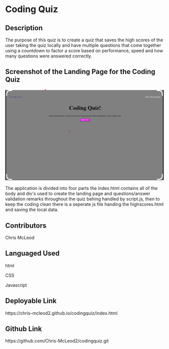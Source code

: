 <h1>Coding Quiz</h1>
<h2>Description</h2>
    <p>The purpose of this quiz is to create a quiz that saves the high scores of the user taking the quiz locally and have multiple questions that come together using a countdown to factor a score based on performance, speed and how many questions were answered correctly.</p>

<h2>Screenshot of the Landing Page for the Coding Quiz</h2>
<img src="./assets/landing.png">

<p> The application is divided into four parts the index.html contains all of the body and div's used to create the landing page and questions/answer validation remarks throughout the quiz behing handled by script.js, then to keep the coding clean there is a seperate js file handing the highscores.html and saving the local data.</p>

<h2>Contributors</h2>
<p>Chris McLeod</p>


<h2>Languaged Used</h2>
<p>html</p>
<p>CSS<p>
<p>Javascript</p>


<h2>Deployable Link</h2>
https://chris-mcleod2.github.io/codingquiz/index.html 
<h2>Github Link</h2>
https://github.com/Chris-McLeod2/codingquiz.git 